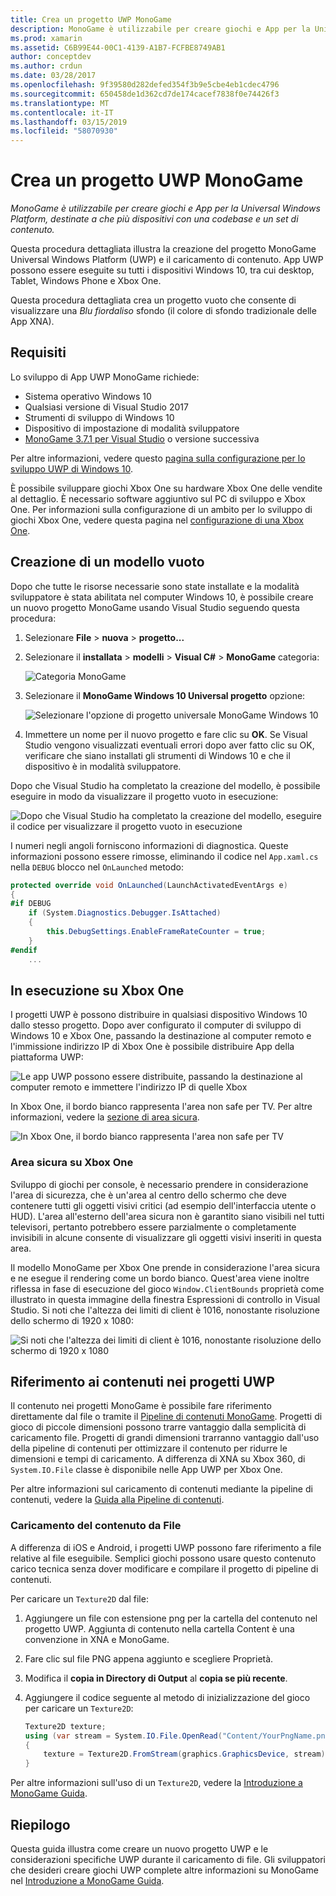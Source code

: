 ```yaml
---
title: Crea un progetto UWP MonoGame
description: MonoGame è utilizzabile per creare giochi e App per la Universal Windows Platform, destinate a che più dispositivi con una codebase e un set di contenuto.
ms.prod: xamarin
ms.assetid: C6B99E44-00C1-4139-A1B7-FCFBE8749AB1
author: conceptdev
ms.author: crdun
ms.date: 03/28/2017
ms.openlocfilehash: 9f39580d282defed354f3b9e5cbe4eb1cdec4796
ms.sourcegitcommit: 650458de1d362cd7de174cacef7838f0e74426f3
ms.translationtype: MT
ms.contentlocale: it-IT
ms.lasthandoff: 03/15/2019
ms.locfileid: "58070930"
---
```

# <a name="creating-a-monogame-uwp-project"></a>Crea un progetto UWP MonoGame

_MonoGame è utilizzabile per creare giochi e App per la Universal Windows Platform, destinate a che più dispositivi con una codebase e un set di contenuto._

Questa procedura dettagliata illustra la creazione del progetto MonoGame Universal Windows Platform (UWP) e il caricamento di contenuto. App UWP possono essere eseguite su tutti i dispositivi Windows 10, tra cui desktop, Tablet, Windows Phone e Xbox One.

Questa procedura dettagliata crea un progetto vuoto che consente di visualizzare una *Blu fiordaliso* sfondo (il colore di sfondo tradizionale delle App XNA).

## <a name="requirements"></a>Requisiti

Lo sviluppo di App UWP MonoGame richiede:

- Sistema operativo Windows 10
- Qualsiasi versione di Visual Studio 2017
- Strumenti di sviluppo di Windows 10
- Dispositivo di impostazione di modalità sviluppatore
- [MonoGame 3.7.1 per Visual Studio](http://community.monogame.net/t/monogame-3-7-1-release/11173) o versione successiva

Per altre informazioni, vedere questo [pagina sulla configurazione per lo sviluppo UWP di Windows 10](https://msdn.microsoft.com/windows/uwp/get-started/get-set-up).

È possibile sviluppare giochi Xbox One su hardware Xbox One delle vendite al dettaglio. È necessario software aggiuntivo sul PC di sviluppo e Xbox One. Per informazioni sulla configurazione di un ambito per lo sviluppo di giochi Xbox One, vedere questa pagina nel [configurazione di una Xbox One](https://msdn.microsoft.com/windows/uwp/xbox-apps/index).

## <a name="creating-an-empty-template"></a>Creazione di un modello vuoto

Dopo che tutte le risorse necessarie sono state installate e la modalità sviluppatore è stata abilitata nel computer Windows 10, è possibile creare un nuovo progetto MonoGame usando Visual Studio seguendo questa procedura:

1. Selezionare **File** > **nuova** > **progetto...**
1. Selezionare il **installata** > **modelli** > **Visual C#**   >  **MonoGame** categoria:

    ![](uwp-images/image1.png "Categoria MonoGame")

1. Selezionare il **MonoGame Windows 10 Universal progetto** opzione:

    ![](uwp-images/image2.png "Selezionare l'opzione di progetto universale MonoGame Windows 10")

1. Immettere un nome per il nuovo progetto e fare clic su **OK**.
Se Visual Studio vengono visualizzati eventuali errori dopo aver fatto clic su OK, verificare che siano installati gli strumenti di Windows 10 e che il dispositivo è in modalità sviluppatore.

Dopo che Visual Studio ha completato la creazione del modello, è possibile eseguire in modo da visualizzare il progetto vuoto in esecuzione:

![](uwp-images/image3.png "Dopo che Visual Studio ha completato la creazione del modello, eseguire il codice per visualizzare il progetto vuoto in esecuzione")

I numeri negli angoli forniscono informazioni di diagnostica. Queste informazioni possono essere rimosse, eliminando il codice nel `App.xaml.cs` nella `DEBUG` blocco nel `OnLaunched` metodo:


```csharp
protected override void OnLaunched(LaunchActivatedEventArgs e)
{
#if DEBUG
    if (System.Diagnostics.Debugger.IsAttached)
    {
        this.DebugSettings.EnableFrameRateCounter = true;
    }
#endif
    ...
```

## <a name="running-on-xbox-one"></a>In esecuzione su Xbox One

I progetti UWP è possono distribuire in qualsiasi dispositivo Windows 10 dallo stesso progetto. Dopo aver configurato il computer di sviluppo di Windows 10 e Xbox One, passando la destinazione al computer remoto e l'immissione indirizzo IP di Xbox One è possibile distribuire App della piattaforma UWP:

![](uwp-images/remote.png "Le app UWP possono essere distribuite, passando la destinazione al computer remoto e immettere l'indirizzo IP di quelle Xbox")

In Xbox One, il bordo bianco rappresenta l'area non safe per TV. Per altre informazioni, vedere la [sezione di area sicura](#safe-area-on-xbox-one).

![](uwp-images/safearea.png "In Xbox One, il bordo bianco rappresenta l'area non safe per TV")

### <a name="safe-area-on-xbox-one"></a>Area sicura su Xbox One

Sviluppo di giochi per console, è necessario prendere in considerazione l'area di sicurezza, che è un'area al centro dello schermo che deve contenere tutti gli oggetti visivi critici (ad esempio dell'interfaccia utente o HUD). L'area all'esterno dell'area sicura non è garantito siano visibili nel tutti televisori, pertanto potrebbero essere parzialmente o completamente invisibili in alcune consente di visualizzare gli oggetti visivi inseriti in questa area.

Il modello MonoGame per Xbox One prende in considerazione l'area sicura e ne esegue il rendering come un bordo bianco. Quest'area viene inoltre riflessa in fase di esecuzione del gioco `Window.ClientBounds` proprietà come illustrato in questa immagine della finestra Espressioni di controllo in Visual Studio. Si noti che l'altezza dei limiti di client è 1016, nonostante risoluzione dello schermo di 1920 x 1080:

![](uwp-images/clientbounds.png "Si noti che l'altezza dei limiti di client è 1016, nonostante risoluzione dello schermo di 1920 x 1080")

## <a name="referencing-content-in-uwp-projects"></a>Riferimento ai contenuti nei progetti UWP

Il contenuto nei progetti MonoGame è possibile fare riferimento direttamente dal file o tramite il [Pipeline di contenuti MonoGame](~/graphics-games/cocossharp/content-pipeline/index.md). Progetti di gioco di piccole dimensioni possono trarre vantaggio dalla semplicità di caricamento file. Progetti di grandi dimensioni trarranno vantaggio dall'uso della pipeline di contenuti per ottimizzare il contenuto per ridurre le dimensioni e tempi di caricamento. A differenza di XNA su Xbox 360, di `System.IO.File` classe è disponibile nelle App UWP per Xbox One.

Per altre informazioni sul caricamento di contenuti mediante la pipeline di contenuti, vedere la [Guida alla Pipeline di contenuti](~/graphics-games/cocossharp/content-pipeline/index.md).

### <a name="loading-content-from-file"></a>Caricamento del contenuto da File

A differenza di iOS e Android, i progetti UWP possono fare riferimento a file relative al file eseguibile. Semplici giochi possono usare questo contenuto carico tecnica senza dover modificare e compilare il progetto di pipeline di contenuti.

Per caricare un `Texture2D` dal file:

1. Aggiungere un file con estensione png per la cartella del contenuto nel progetto UWP. Aggiunta di contenuto nella cartella Content è una convenzione in XNA e MonoGame.
1. Fare clic sul file PNG appena aggiunto e scegliere Proprietà.
1. Modifica il **copia in Directory di Output** al **copia se più recente**.
1. Aggiungere il codice seguente al metodo di inizializzazione del gioco per caricare un `Texture2D`:

    ```csharp
    Texture2D texture;
    using (var stream = System.IO.File.OpenRead("Content/YourPngName.png"))
    {
        texture = Texture2D.FromStream(graphics.GraphicsDevice, stream);
    }
    ```

Per altre informazioni sull'uso di un `Texture2D`, vedere la [Introduzione a MonoGame Guida](~/graphics-games/monogame/introduction/index.md).

## <a name="summary"></a>Riepilogo

Questa guida illustra come creare un nuovo progetto UWP e le considerazioni specifiche UWP durante il caricamento di file. Gli sviluppatori che desideri creare giochi UWP complete altre informazioni su MonoGame nel [Introduzione a MonoGame Guida](~/graphics-games/monogame/introduction/index.md).
